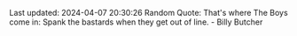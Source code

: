 Last updated: 2024-04-07 20:30:26
Random Quote: That's where The Boys come in: Spank the bastards when they get out of line. - Billy Butcher